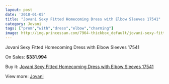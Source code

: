 ```yaml
---
layout: post
date: '2018-01-05'
title: "Jovani Sexy Fitted Homecoming Dress with Elbow Sleeves 17541"
category: Jovani
tags: ["prom","with","dress","elbow","charming"]
image: http://img.princessan.com/7964-thickbox_default/jovani-sexy-fitted-homecoming-dress-with-elbow-sleeves-17541.jpg
---
```

Jovani Sexy Fitted Homecoming Dress with Elbow Sleeves 17541

On Sales: **$331.994**
<a href="https://www.princessan.com/en/jovani/3503-jovani-sexy-fitted-homecoming-dress-with-elbow-sleeves-17541.html"><amp-img layout="responsive" width="600" height="600" src="//img.princessan.com/7964-thickbox_default/jovani-sexy-fitted-homecoming-dress-with-elbow-sleeves-17541.jpg" alt="Jovani Sexy Fitted Homecoming Dress with Elbow Sleeves 17541 0" /></a>
<a href="https://www.princessan.com/en/jovani/3503-jovani-sexy-fitted-homecoming-dress-with-elbow-sleeves-17541.html"><amp-img layout="responsive" width="600" height="600" src="//img.princessan.com/7965-thickbox_default/jovani-sexy-fitted-homecoming-dress-with-elbow-sleeves-17541.jpg" alt="Jovani Sexy Fitted Homecoming Dress with Elbow Sleeves 17541 1" /></a>

Buy it: [Jovani Sexy Fitted Homecoming Dress with Elbow Sleeves 17541](https://www.princessan.com/en/jovani/3503-jovani-sexy-fitted-homecoming-dress-with-elbow-sleeves-17541.html "Jovani Sexy Fitted Homecoming Dress with Elbow Sleeves 17541")

View more: [Jovani](https://www.princessan.com/en/26-jovani "Jovani")